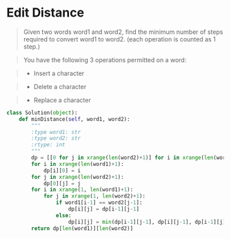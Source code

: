# Edit Distance

> Given two words word1 and word2, find the minimum number of steps required to convert word1 to word2. (each operation is counted as 1 step.)

> You have the following 3 operations permitted on a word:

> * Insert a character

> * Delete a character

> * Replace a character

```Python
class Solution(object):
    def minDistance(self, word1, word2):
        """
        :type word1: str
        :type word2: str
        :rtype: int
        """
        dp = [[0 for j in xrange(len(word2)+1)] for i in xrange(len(word1)+1)]
        for i in xrange(len(word1)+1):
            dp[i][0] = i
        for j in xrange(len(word2)+1):
            dp[0][j] = j
        for i in xrange(1, len(word1)+1):
            for j in xrange(1, len(word2)+1):
                if word1[i-1] == word2[j-1]:
                    dp[i][j] = dp[i-1][j-1]
                else:
                    dp[i][j] = min(dp[i-1][j-1], dp[i][j-1], dp[i-1][j]) + 1
        return dp[len(word1)][len(word2)]
```
